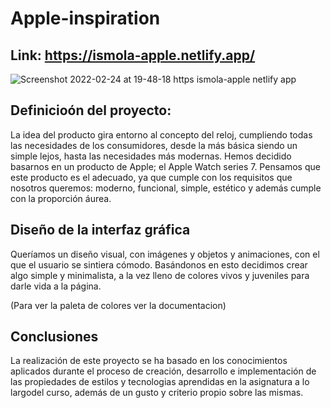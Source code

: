 # Apple-inspiration

## Link: https://ismola-apple.netlify.app/

![Screenshot 2022-02-24 at 19-48-18 https ismola-apple netlify app](https://user-images.githubusercontent.com/60386407/155588027-90603a47-57fe-4af0-a89a-02d5132cf5ce.png)


## Definicioón del proyecto:

La idea del producto gira entorno al concepto del reloj, cumpliendo todas las necesidades de los consumidores, desde la más básica siendo un simple lejos, hasta las necesidades más modernas.
Hemos decidido basarnos en un producto de Apple; el Apple Watch series 7. Pensamos que este producto es el adecuado, ya que cumple con los requisitos que nosotros queremos: moderno, funcional, simple, estético y además cumple con la proporción áurea.

## Diseño de la interfaz gráfica

Queríamos un diseño visual, con imágenes y objetos y animaciones, con el que el usuario se sintiera cómodo. Basándonos en esto decidimos crear algo simple y minimalista, a la vez lleno de colores vivos y juveniles para darle vida a la página.

(Para ver la paleta de colores ver la documentacion)

## Conclusiones

La realización de este proyecto se ha basado en los conocimientos aplicados durante el proceso de creación, desarrollo e implementación de las propiedades de estilos y tecnologias aprendidas en la asignatura a lo largodel curso, además de un gusto y criterio propio sobre las mismas.
